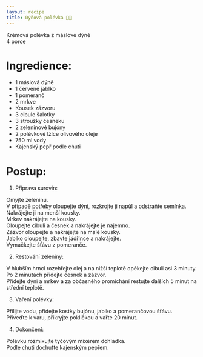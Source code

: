 ```yaml
---
layout: recipe
title: Dýňová polévka 🎃🍲
---
```

Krémová polévka z máslové dýně  
4 porce


# Ingredience:
 
- 1 máslová dýně  
- 1 červené jablko  
- 1 pomeranč  
- 2 mrkve  
- Kousek zázvoru  
- 3 cibule šalotky  
- 3 stroužky česneku  
- 2 zeleninové bujóny  
- 2 polévkové lžíce olivového oleje  
- 750 ml vody  
- Kajenský pepř podle chuti  


# Postup:
 

1. Příprava surovin:

Omyjte zeleninu.  
V případě potřeby oloupejte dýni, rozkrojte ji napůl a odstraňte semínka. Nakrájejte ji na menší kousky.  
Mrkev nakrájejte na kousky.  
Oloupejte cibuli a česnek a nakrájejte je najemno.  
Zázvor oloupejte a nakrájejte na malé kousky.  
Jablko oloupejte, zbavte jádřince a nakrájejte.  
Vymačkejte šťávu z pomeranče.  

2. Restování zeleniny:
  
V hlubším hrnci rozehřejte olej a na nižší teplotě opékejte cibuli asi 3 minuty.  
Po 2 minutách přidejte česnek a zázvor.  
Přidejte dýni a mrkev a za občasného promíchání restujte dalších 5 minut na střední teplotě.  

3. Vaření polévky:
 
Přilijte vodu, přidejte kostky bujónu, jablko a pomerančovou šťávu.  
Přiveďte k varu, přikryjte pokličkou a vařte 20 minut.  

4. Dokončení:

Polévku rozmixujte tyčovým mixérem dohladka.  
Podle chuti dochuťte kajenským pepřem.  
